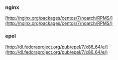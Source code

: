 ### nginx

[http://nginx.org/packages/centos/7/noarch/RPMS/](http://nginx.org/packages/centos/7/noarch/RPMS/)

### epel 

[http://dl.fedoraproject.org/pub/epel/7/x86_64/e/](http://dl.fedoraproject.org/pub/epel/7/x86_64/e/)

